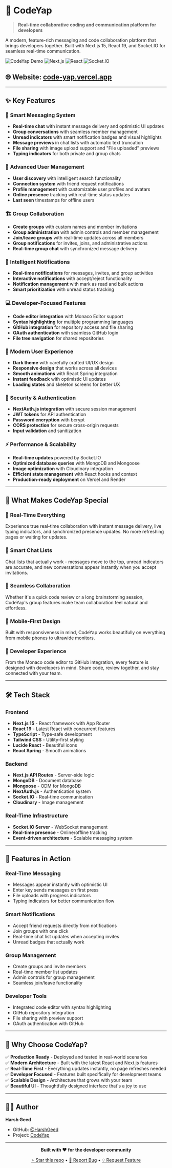 # 🚀 CodeYap

> **Real-time collaborative coding and communication platform for developers**

A modern, feature-rich messaging and code collaboration platform that brings developers together. Built with Next.js 15, React 19, and Socket.IO for seamless real-time communication.

![CodeYap Demo](https://img.shields.io/badge/Status-Production%20Ready-brightgreen)
![Next.js](https://img.shields.io/badge/Next.js-15.3.4-black?logo=next.js)
![React](https://img.shields.io/badge/React-19.0.0-blue?logo=react)
![Socket.IO](https://img.shields.io/badge/Socket.IO-4.8.1-green?logo=socket.io)

## 🌐 Website: [code-yap.vercel.app](https://code-yap.vercel.app)

---

## ✨ **Key Features**

### 💬 **Smart Messaging System**
- **Real-time chat** with instant message delivery and optimistic UI updates
- **Group conversations** with seamless member management
- **Unread indicators** with smart notification badges and visual highlights
- **Message previews** in chat lists with automatic text truncation
- **File sharing** with image upload support and "File uploaded" previews
- **Typing indicators** for both private and group chats

### 👥 **Advanced User Management**
- **User discovery** with intelligent search functionality
- **Connection system** with friend request notifications
- **Profile management** with customizable user profiles and avatars
- **Online presence** tracking with real-time status updates
- **Last seen** timestamps for offline users

### 🏗️ **Group Collaboration**
- **Create groups** with custom names and member invitations
- **Group administration** with admin controls and member management
- **Join/leave groups** with real-time updates across all members
- **Group notifications** for invites, joins, and administrative actions
- **Real-time group chat** with synchronized message delivery

### 🔔 **Intelligent Notifications**
- **Real-time notifications** for messages, invites, and group activities
- **Interactive notifications** with accept/reject functionality
- **Notification management** with mark as read and bulk actions
- **Smart prioritization** with unread status tracking

### 💻 **Developer-Focused Features**
- **Code editor integration** with Monaco Editor support
- **Syntax highlighting** for multiple programming languages
- **GitHub integration** for repository access and file sharing
- **OAuth authentication** with seamless GitHub login
- **File tree navigation** for shared repositories

### 🎨 **Modern User Experience**
- **Dark theme** with carefully crafted UI/UX design
- **Responsive design** that works across all devices
- **Smooth animations** with React Spring integration
- **Instant feedback** with optimistic UI updates
- **Loading states** and skeleton screens for better UX

### 🔐 **Security & Authentication**
- **NextAuth.js integration** with secure session management
- **JWT tokens** for API authentication
- **Password encryption** with bcrypt
- **CORS protection** for secure cross-origin requests
- **Input validation** and sanitization

### ⚡ **Performance & Scalability**
- **Real-time updates** powered by Socket.IO
- **Optimized database queries** with MongoDB and Mongoose
- **Image optimization** with Cloudinary integration
- **Efficient state management** with React hooks and context
- **Production-ready deployment** on Vercel and Render

---

## 🎯 **What Makes CodeYap Special**

### 🔄 **Real-Time Everything**
Experience true real-time collaboration with instant message delivery, live typing indicators, and synchronized presence updates. No more refreshing pages or waiting for updates.

### 🎪 **Smart Chat Lists**
Chat lists that actually work - messages move to the top, unread indicators are accurate, and new conversations appear instantly when you accept invitations.

### 🤝 **Seamless Collaboration**
Whether it's a quick code review or a long brainstorming session, CodeYap's group features make team collaboration feel natural and effortless.

### 📱 **Mobile-First Design**
Built with responsiveness in mind, CodeYap works beautifully on everything from mobile phones to ultrawide monitors.

### 🔧 **Developer Experience**
From the Monaco code editor to GitHub integration, every feature is designed with developers in mind. Share code, review together, and stay connected with your team.

---

## 🛠️ **Tech Stack**

### **Frontend**
- **Next.js 15** - React framework with App Router
- **React 19** - Latest React with concurrent features
- **TypeScript** - Type-safe development
- **Tailwind CSS** - Utility-first styling
- **Lucide React** - Beautiful icons
- **React Spring** - Smooth animations

### **Backend**
- **Next.js API Routes** - Server-side logic
- **MongoDB** - Document database
- **Mongoose** - ODM for MongoDB
- **NextAuth.js** - Authentication system
- **Socket.IO** - Real-time communication
- **Cloudinary** - Image management

### **Real-Time Infrastructure**
- **Socket.IO Server** - WebSocket management
- **Real-time presence** - Online/offline tracking
- **Event-driven architecture** - Scalable messaging system

---
<!--
## 🚀 **Getting Started**

### **Quick Start**
```bash
# Clone the repository
git clone https://github.com/HarshGeed/CodeYap.git
cd CodeYap

# Install dependencies
npm install

# Set up environment variables
cp .env.example .env.local
# Edit .env.local with your configuration

# Run development server
npm run dev

# Start socket server (in another terminal)
node socket-server.js
```

### **Environment Setup**
```env
NEXTAUTH_SECRET=your-secret-key
NEXTAUTH_URL=http://localhost:3000
MONGODB_URI=your-mongodb-connection-string
GITHUB_CLIENT_ID=your-github-oauth-id
GITHUB_CLIENT_SECRET=your-github-oauth-secret
CLOUDINARY_CLOUD_NAME=your-cloudinary-name
CLOUDINARY_API_KEY=your-cloudinary-key
CLOUDINARY_API_SECRET=your-cloudinary-secret
NEXT_PUBLIC_SOCKET_URL=http://localhost:3001
```

---
-->
## 📸 **Features in Action**

### **Real-Time Messaging**
- Messages appear instantly with optimistic UI
- Enter key sends messages on first press
- File uploads with progress indicators
- Typing indicators for better communication flow

### **Smart Notifications**
- Accept friend requests directly from notifications
- Join groups with one click
- Real-time chat list updates when accepting invites
- Unread badges that actually work

### **Group Management**
- Create groups and invite members
- Real-time member list updates
- Admin controls for group management
- Seamless join/leave functionality

### **Developer Tools**
- Integrated code editor with syntax highlighting
- GitHub repository integration
- File sharing with preview support
- OAuth authentication with GitHub

---

## 🌟 **Why Choose CodeYap?**

✅ **Production Ready** - Deployed and tested in real-world scenarios  
✅ **Modern Architecture** - Built with the latest React and Next.js features  
✅ **Real-Time First** - Everything updates instantly, no page refreshes needed  
✅ **Developer Focused** - Features built specifically for development teams  
✅ **Scalable Design** - Architecture that grows with your team  
✅ **Beautiful UI** - Thoughtfully designed interface that's a joy to use  

---
<!--
## 📋 **Roadmap**

- [ ] **Voice/Video Calls** - Integrated calling within chat rooms
- [ ] **Screen Sharing** - Share your screen during conversations
- [ ] **Code Collaboration** - Real-time collaborative code editing
- [ ] **Project Management** - Built-in task and project tracking
- [ ] **Mobile App** - Native mobile applications for iOS and Android
- [ ] **Themes** - Multiple theme options and customization
- [ ] **Plugins** - Extensible plugin system for custom features

---

## 🤝 **Contributing**

We welcome contributions! Whether it's bug fixes, feature additions, or documentation improvements, every contribution makes CodeYap better.

1. Fork the repository
2. Create your feature branch (`git checkout -b feature/amazing-feature`)
3. Commit your changes (`git commit -m 'Add some amazing feature'`)
4. Push to the branch (`git push origin feature/amazing-feature`)
5. Open a Pull Request

---

## 📜 **License**

This project is licensed under the MIT License - see the [LICENSE](LICENSE) file for details.

---
-->

## 👨‍💻 **Author**

**Harsh Geed**
- GitHub: [@HarshGeed](https://github.com/HarshGeed)
- Project: [CodeYap](https://github.com/HarshGeed/CodeYap)

---

<div align="center">

**Built with ❤️ for the developer community**

[⭐ Star this repo](https://github.com/HarshGeed/CodeYap) • [🐛 Report Bug](https://github.com/HarshGeed/CodeYap/issues) • [💡 Request Feature](https://github.com/HarshGeed/CodeYap/issues)

</div>

